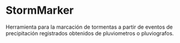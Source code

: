 # StormMarker
Herramienta para la marcación de tormentas a partir de eventos de precipitación registrados obtenidos de pluviometros o pluviografos.

